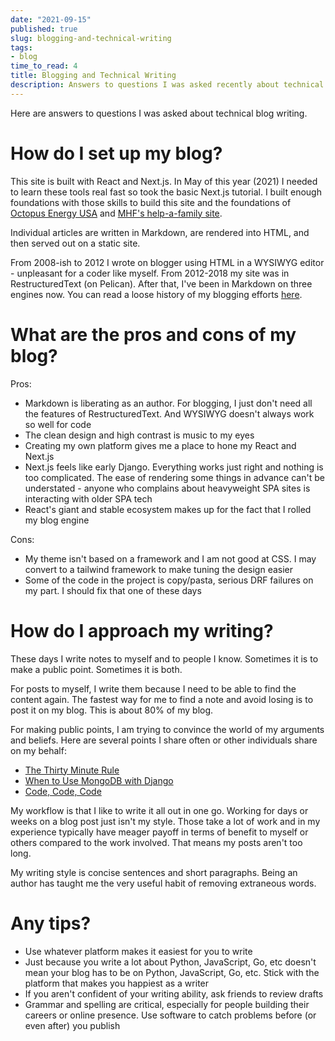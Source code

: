 ```yaml
---
date: "2021-09-15"
published: true
slug: blogging-and-technical-writing
tags:
- blog
time_to_read: 4
title: Blogging and Technical Writing
description: Answers to questions I was asked recently about technical blog writing.
---
```


Here are answers to questions I was asked about technical blog writing.

# How do I set up my blog?

This site is built with React and Next.js. In May of this year (2021) I needed to learn these tools real fast so took the basic Next.js tutorial. I built enough foundations with those skills to build this site and the foundations of [Octopus Energy USA](https://octopusenergy.com) and [MHF's help-a-family site](https://helpafamily.margaritahumanitarian.org/). 

Individual articles are written in Markdown, are rendered into HTML, and then served out on a static site. 

From 2008-ish to 2012 I wrote on blogger using HTML in a WYSIWYG editor - unpleasant for a coder like myself. From 2012-2018 my site was in RestructuredText (on Pelican). After that, I've been in Markdown on three engines now. You can read a loose history of my blogging efforts [here](http://127.0.0.1:3000/tags/blog).

# What are the pros and cons of my blog?

Pros:

- Markdown is liberating as an author. For blogging, I just don't need all the features of RestructuredText. And WYSIWYG doesn't always work so well for code
- The clean design and high contrast is music to my eyes
- Creating my own platform gives me a place to hone my React and Next.js 
- Next.js feels like early Django. Everything works just right and nothing is too complicated. The ease of rendering some things in advance can't be understated - anyone who complains about heavyweight SPA sites is interacting with older SPA tech
- React's giant and stable ecosystem makes up for the fact that I rolled my blog engine 


Cons:

- My theme isn't based on a framework and I am not good at CSS. I may convert to a tailwind framework to make tuning the design easier
- Some of the code in the project is copy/pasta, serious DRF failures on my part. I should fix that one of these days

# How do I approach my writing?

These days I write notes to myself and to people I know. Sometimes it is to make a public point. Sometimes it is both.

For posts to myself, I write them because I need to be able to find the content again. The fastest way for me to find a note and avoid losing is to post it on my blog. This is about 80% of my blog.

For making public points, I am trying to convince the world of my arguments and beliefs. Here are several points I share often or other individuals share on my behalf:

- [The Thirty Minute Rule](/posts/thirty-minute-rule)
- [When to Use MongoDB with Django](/posts/when-to-use-mongodb-with-django)
- [Code, Code, Code](/posts/code-code-code)

My workflow is that I like to write it all out in one go. Working for days or weeks on a blog post just isn't my style. Those take a lot of work and in my experience typically have meager payoff in terms of benefit to myself or others compared to the work involved. That means my posts aren't too long.

My writing style is concise sentences and short paragraphs. Being an author has taught me the very useful habit of removing extraneous words. 

# Any tips?

- Use whatever platform makes it easiest for you to write
- Just because you write a lot about Python, JavaScript, Go, etc doesn't mean your blog has to be on Python, JavaScript, Go, etc. Stick with the platform that makes you happiest as a writer
- If you aren't confident of your writing ability, ask friends to review drafts
- Grammar and spelling are critical, especially for people building their careers or online presence. Use software to catch problems before (or even after) you publish